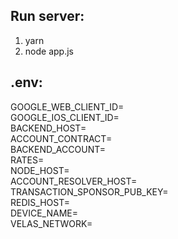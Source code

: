 ## Run server:
1. yarn
2. node app.js
## .env:
GOOGLE_WEB_CLIENT_ID= </br>
GOOGLE_IOS_CLIENT_ID= </br>
BACKEND_HOST= </br>
ACCOUNT_CONTRACT= </br>
BACKEND_ACCOUNT= </br>
RATES= </br>
NODE_HOST= </br>
ACCOUNT_RESOLVER_HOST= </br>
TRANSACTION_SPONSOR_PUB_KEY= </br>
REDIS_HOST= </br>
DEVICE_NAME= </br>
VELAS_NETWORK=
